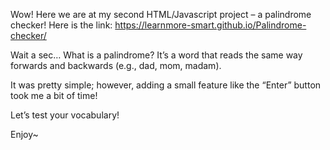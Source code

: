 Wow! Here we are at my second HTML/Javascript project – a palindrome checker!
Here is the link: https://learnmore-smart.github.io/Palindrome-checker/

Wait a sec… What is a palindrome? It’s a word that reads the same way forwards and backwards (e.g., dad, mom, madam).

It was pretty simple; however, adding a small feature like the “Enter” button took me a bit of time!

Let’s test your vocabulary!

Enjoy~

